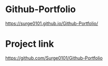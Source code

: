 # Github-Portfolio
https://surge0101.github.io/Github-Portfolio/

# Project link
https://github.com/Surge0101/Github-Portfolio

